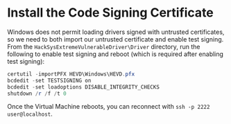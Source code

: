 # Install the Code Signing Certificate

Windows does not permit loading drivers signed with
untrusted certificates, so we need to both import our
untrusted certificate and enable test signing. From the
`HackSysExtremeVulnerableDriver\Driver` directory, run
the following to enable test signing and reboot (which
is required after enabling test signing):

```powershell
certutil -importPFX HEVD\Windows\HEVD.pfx
bcdedit -set TESTSIGNING on
bcdedit -set loadoptions DISABLE_INTEGRITY_CHECKS
shutdown /r /f /t 0
```

Once the Virtual Machine reboots, you can reconnect with `ssh -p 2222 user@localhost`.
